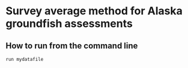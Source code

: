# Survey average method for Alaska groundfish assessments
## How to run from the command line
` run mydatafile `